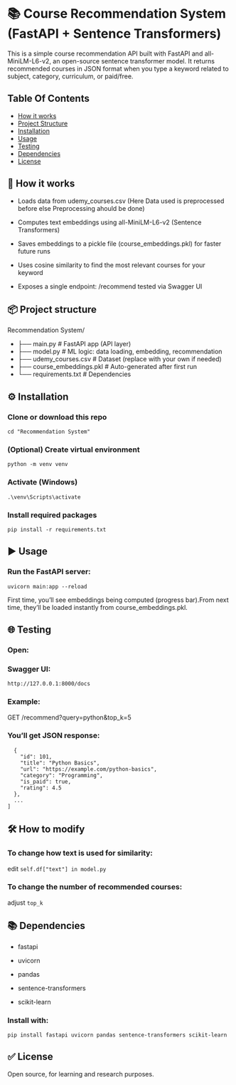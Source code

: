 # 📚 Course Recommendation System (FastAPI + Sentence Transformers)

This is a simple course recommendation API built with FastAPI and all-MiniLM-L6-v2, an open-source sentence transformer model.
It returns recommended courses in JSON format when you type a keyword related to subject, category, curriculum, or paid/free.

## Table Of Contents
- [How it works](#howitworks)
- [Project Structure](#projectstructure)
- [Installation](#installation)
- [Usage](#usage)
- [Testing](#testing)
- [Dependencies](#dependencies)
- [License](#license)

## 🚀 How it works

- Loads data from udemy_courses.csv (Here Data used is preprocessed before else Preprocessing ahould be done)

- Computes text embeddings using all-MiniLM-L6-v2 (Sentence Transformers)

- Saves embeddings to a pickle file (course_embeddings.pkl) for faster future runs

- Uses cosine similarity to find the most relevant courses for your keyword

- Exposes a single endpoint: /recommend tested via Swagger UI

## 📦 Project structure

Recommendation System/
- ├── main.py                # FastAPI app (API layer)
- ├── model.py       # ML logic: data loading, embedding, recommendation
- ├── udemy_courses.csv      # Dataset (replace with your own if needed)
- ├── course_embeddings.pkl  # Auto-generated after first run
- └── requirements.txt       # Dependencies

## ⚙️ Installation

### Clone or download this repo
```cd "Recommendation System"```

### (Optional) Create virtual environment
```python -m venv venv```
### Activate (Windows)
```.\venv\Scripts\activate```

### Install required packages
```pip install -r requirements.txt```

## ▶️ Usage

### Run the FastAPI server:

```uvicorn main:app --reload```

First time, you’ll see embeddings being computed (progress bar).From next time, they’ll be loaded instantly from course_embeddings.pkl.

## 🌐 Testing

### Open:

### Swagger UI: 
```http://127.0.0.1:8000/docs```

### Example:

GET /recommend?query=python&top_k=5

### You’ll get JSON response:

```[
  {
    "id": 101,
    "title": "Python Basics",
    "url": "https://example.com/python-basics",
    "category": "Programming",
    "is_paid": true,
    "rating": 4.5
  },
  ...
]
```

## 🛠 How to modify

### To change how text is used for similarity: 
edit ```self.df["text"] in model.py```

### To change the number of recommended courses: 
adjust ```top_k```

## 📚 Dependencies

- fastapi

- uvicorn

- pandas

- sentence-transformers

- scikit-learn

### Install with:

```pip install fastapi uvicorn pandas sentence-transformers scikit-learn```

## ✅ License

Open source, for learning and research purposes.

